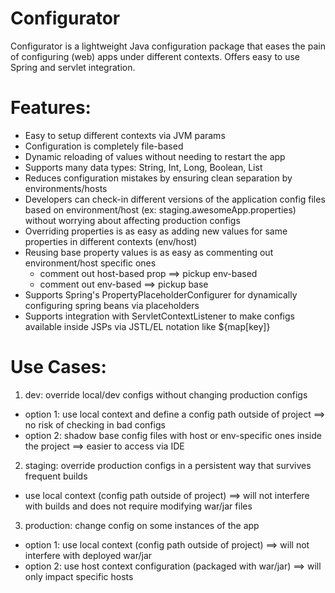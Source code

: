 Configurator
============
Configurator is a lightweight Java configuration package that eases the pain of configuring (web) apps under different
contexts.  Offers easy to use Spring and servlet integration.

Features:
=========
- Easy to setup different contexts via JVM params
- Configuration is completely file-based
- Dynamic reloading of values without needing to restart the app
- Supports many data types: String, Int, Long, Boolean, List
- Reduces configuration mistakes by ensuring clean separation by environments/hosts
- Developers can check-in different versions of the application config files based on environment/host (ex: staging.awesomeApp.properties) without worrying about affecting production configs
- Overriding properties is as easy as adding new values for same properties in different contexts (env/host)
- Reusing base property values is as easy as commenting out environment/host specific ones
    - comment out host-based prop ==> pickup env-based
    - comment out env-based ==> pickup base
- Supports Spring's PropertyPlaceholderConfigurer for dynamically configuring spring beans via placeholders
- Supports integration with ServletContextListener to make configs available inside JSPs via JSTL/EL notation like ${map[key]}

Use Cases:
==========
1) dev: override local/dev configs without changing production configs
- option 1: use local context and define a config path outside of project ==> no risk of checking in bad configs
- option 2: shadow base config files with host or env-specific ones inside the project ==> easier to access via IDE

2) staging: override production configs in a persistent way that survives frequent builds
- use local context (config path outside of project) ==> will not interfere with builds and does not require modifying war/jar files

3) production: change config on some instances of the app
- option 1: use local context (config path outside of project) ==> will not interfere with deployed war/jar
- option 2: use host context configuration (packaged with war/jar) ==> will only impact specific hosts

